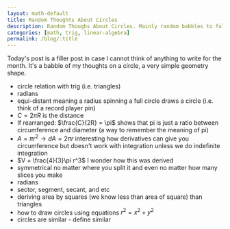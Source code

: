 ```yaml
---
layout: math-default                                                                 
title: Random Thoughts About Circles
description: Random Thoughs About Circles. Mainly random babbles to fullfill a blogging quota if I cannot come with something.
categories: [math, trig, linear-algebra]
permalink: /blog/:title
---
```


Today's post is a filler post in case I cannot think of anything to write for the month. It's a babble of my thoughts on a circle, a very simple 
geometry shape.

* circle relation with trig (i.e. triangles)
* radians
* equi-distant meaning a radius spinning a full circle draws a circle (i.e. think of a record player pin)
* $C = 2\pi R$ is the distance
* If rearranged: $\frac{C}{2R} = \pi$ shows that pi is just a ratio between circumference and diameter (a way to remember the meaning of pi)
* $A = \pi r^2 \rightarrow dA = 2\pi r$ interesting how derivatives can give you circumference but doesn't work with integration unless we do indefinite integration
* $V = \frac{4}{3}\pi r^3$ I wonder how this was derived
* symmetrical no matter where you split it and even no matter how many slices you make
* radians
* sector, segment, secant, and etc
* deriving area by squares (we know less than area of square) than triangles
* how to draw circles using equations $r^2 = x^2 + y^2$
* circles are similar - define similar


